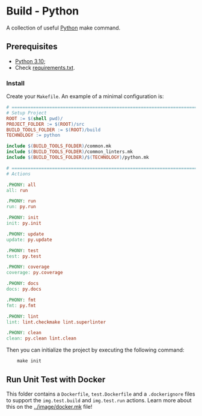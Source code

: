 # Build - Python

A collection of useful [Python](https://www.python.org/) make command.

## Prerequisites

- [Python 3.10](https://www.python.org/);
- Check [requirements.txt](./requirements.txt).

### Install

Create your `Makefile`. An example of a minimal configuration is:

```makefile
# ====================================================================================
# Setup Project
ROOT := $(shell pwd)/
PROJECT_FOLDER := $(ROOT)/src
BUILD_TOOLS_FOLDER := $(ROOT)/build
TECHNOLOGY := python

include $(BUILD_TOOLS_FOLDER)/common.mk
include $(BUILD_TOOLS_FOLDER)/common_linters.mk
include $(BUILD_TOOLS_FOLDER)/$(TECHNOLOGY)/python.mk

# ====================================================================================
# Actions

.PHONY: all
all: run

.PHONY: run
run: py.run

.PHONY: init
init: py.init

.PHONY: update
update: py.update

.PHONY: test
test: py.test

.PHONY: coverage
coverage: py.coverage

.PHONY: docs
docs: py.docs

.PHONY: fmt
fmt: py.fmt

.PHONY: lint
lint: lint.checkmake lint.superlinter

.PHONY: clean
clean: py.clean lint.clean
```

Then you can initialize the project by executing the following command:

```shell
    make init
```

## Run Unit Test with Docker

This folder contains a `Dockerfile`, `test.Dockerfile` and a `.dockerignore` files to support the `img.test.build`
and `img.test.run` actions.
Learn more about this on the [../image/docker.mk](../image/docker.mk) file!
